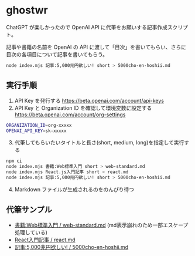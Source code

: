 # ghostwr

ChatGPT が楽しかったので OpenAI API に代筆をお願いする記事作成スクリプト。

記事や書籍の名前を OpenAI の API に渡して「目次」を書いてもらい、さらに目次の各項目について記事を書いてもらう。

```sh
node index.mjs 記事:5,000兆円欲しい! short > 5000cho-en-hoshii.md
```

## 実行手順

1. API Key を発行する
  https://beta.openai.com/account/api-keys
2. API Key と Organization ID を確認して環境変数に設定する
  https://beta.openai.com/account/org-settings
  ```sh
  ORGANIZATION_ID=org-xxxxx
  OPENAI_API_KEY=sk-xxxxx
  ```
3. 代筆してもらいたいタイトルと長さ(short, medium, long)を指定して実行する
  ```sh
  npm ci
  node index.mjs 書籍:Web標準入門 short > web-standard.md
  node index.mjs React.js入門記事 short > react.md
  node index.mjs 記事:5,000兆円欲しい! short > 5000cho-en-hoshii.md
  ```
4. Markdown ファイルが生成されるのをのんびり待つ

## 代筆サンプル

- [書籍:Web標準入門 / web-standard.md](./web-standard.md) (md表示崩れのため一部エスケープ処理している)
- [React入門記事 / react.md](./react.md)
- [記事:5,000兆円欲しい! / 5000cho-en-hoshii.md](./5000cho-en-hoshii.md)
